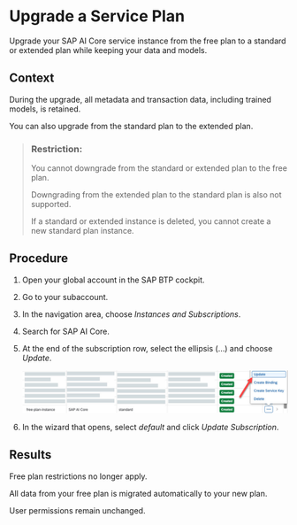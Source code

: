 <!-- loio924f892e67b7443fbb4476b3e81959b2 -->

# Upgrade a Service Plan

Upgrade your SAP AI Core service instance from the free plan to a standard or extended plan while keeping your data and models.



<a name="loio924f892e67b7443fbb4476b3e81959b2__context_s4t_fnn_lgc"/>

## Context

During the upgrade, all metadata and transaction data, including trained models, is retained.

You can also upgrade from the standard plan to the extended plan.

> ### Restriction:  
> You cannot downgrade from the standard or extended plan to the free plan.
> 
> Downgrading from the extended plan to the standard plan is also not supported.
> 
> If a standard or extended instance is deleted, you cannot create a new standard plan instance.



<a name="loio924f892e67b7443fbb4476b3e81959b2__steps_qtp_xmn_15b"/>

## Procedure

1.  Open your global account in the SAP BTP cockpit.

2.  Go to your subaccount.

3.  In the navigation area, choose *Instances and Subscriptions*.

4.  Search for SAP AI Core.

5.  At the end of the subscription row, select the ellipsis \(…\) and choose *Update*.

    ![](images/upgrade_free_tier_27775d6.jpg)

6.  In the wizard that opens, select *default* and click *Update Subscription*.




<a name="loio924f892e67b7443fbb4476b3e81959b2__result_yjn_tnn_lgc"/>

## Results

Free plan restrictions no longer apply.

All data from your free plan is migrated automatically to your new plan.

User permissions remain unchanged.

